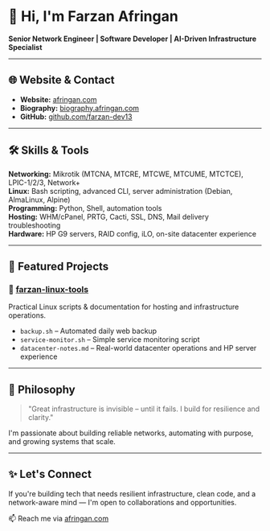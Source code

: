 # 👋 Hi, I'm Farzan Afringan

**Senior Network Engineer | Software Developer | AI-Driven Infrastructure Specialist**

---

## 🌐 Website & Contact

- **Website:** [afringan.com](https://afringan.com)
- **Biography:** [biography.afringan.com](https://biography.afringan.com)
- **GitHub:** [github.com/farzan-dev13](https://github.com/farzan-dev13)

---

## 🛠 Skills & Tools

**Networking:** Mikrotik (MTCNA, MTCRE, MTCWE, MTCUME, MTCTCE), LPIC-1/2/3, Network+  
**Linux:** Bash scripting, advanced CLI, server administration (Debian, AlmaLinux, Alpine)  
**Programming:** Python, Shell, automation tools  
**Hosting:** WHM/cPanel, PRTG, Cacti, SSL, DNS, Mail delivery troubleshooting  
**Hardware:** HP G9 servers, RAID config, iLO, on-site datacenter experience

---

## 📂 Featured Projects

### 🔹 [farzan-linux-tools](https://github.com/farzan-dev13/farzan-linux-tools)  
Practical Linux scripts & documentation for hosting and infrastructure operations.

- `backup.sh` – Automated daily web backup  
- `service-monitor.sh` – Simple service monitoring script  
- `datacenter-notes.md` – Real-world datacenter operations and HP server experience

---

## 🧠 Philosophy

> "Great infrastructure is invisible – until it fails. I build for resilience and clarity."

I'm passionate about building reliable networks, automating with purpose, and growing systems that scale.

---

## ✨ Let's Connect

If you're building tech that needs resilient infrastructure, clean code, and a network-aware mind — I'm open to collaborations and opportunities.

📫 Reach me via [afringan.com](https://afringan.com)
